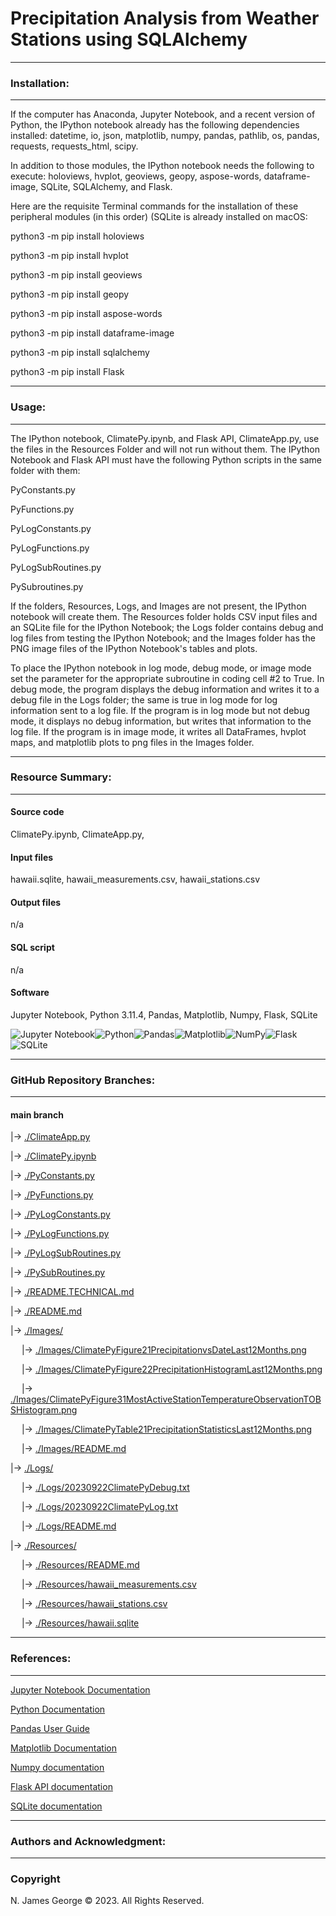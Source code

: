 # **Precipitation Analysis from Weather Stations using SQLAlchemy**

----

### **Installation:**

----

If the computer has Anaconda, Jupyter Notebook, and a recent version of Python, the IPython notebook already has the following dependencies installed: datetime, io, json, matplotlib, numpy, pandas, pathlib, os, pandas, requests, requests_html, scipy.

In addition to those modules, the IPython notebook needs the following to execute: holoviews, hvplot, geoviews, geopy, aspose-words, dataframe-image, SQLite, SQLAlchemy, and Flask.

Here are the requisite Terminal commands for the installation of these peripheral modules (in this order) (SQLite is already installed on macOS:

python3 -m pip install holoviews

python3 -m pip install hvplot

python3 -m pip install geoviews

python3 -m pip install geopy

python3 -m pip install aspose-words

python3 -m pip install dataframe-image

python3 -m pip install sqlalchemy

python3 -m pip install Flask

----

### **Usage:**

----

The IPython notebook, ClimatePy.ipynb, and Flask API, ClimateApp.py, use the files in the Resources Folder and will not run without them.  The IPython Notebook and Flask API must have the following Python scripts in the same folder with them:

PyConstants.py

PyFunctions.py

PyLogConstants.py

PyLogFunctions.py

PyLogSubRoutines.py

PySubroutines.py

If the folders, Resources, Logs, and Images are not present, the IPython notebook will create them.  The Resources folder holds CSV input files and an SQLite file for the IPython Notebook; the Logs folder contains debug and log files from testing the IPython Notebook; and the Images folder has the PNG image files of the IPython Notebook's tables and plots.

To place the IPython notebook in log mode, debug mode, or image mode set the parameter for the appropriate subroutine in coding cell #2 to True. In debug mode, the program displays the debug information and writes it to a debug file in the Logs folder; the same is true in log mode for log information sent to a log file. If the program is in log mode but not debug mode, it displays no debug information, but writes that information to the log file. If the program is in image mode, it writes all DataFrames, hvplot maps, and matplotlib plots to png files in the Images folder.

----

### **Resource Summary:**

----

#### Source code

ClimatePy.ipynb, ClimateApp.py,

#### Input files

hawaii.sqlite, hawaii_measurements.csv, hawaii_stations.csv

#### Output files

n/a

#### SQL script

n/a

#### Software

Jupyter Notebook, Python 3.11.4, Pandas, Matplotlib, Numpy, Flask, SQLite

![Jupyter Notebook](https://img.shields.io/badge/jupyter-%23FA0F00.svg?style=for-the-badge&logo=jupyter&logoColor=white)![Python](https://img.shields.io/badge/python-3670A0?style=for-the-badge&logo=python&logoColor=ffdd54)![Pandas](https://img.shields.io/badge/pandas-%23150458.svg?style=for-the-badge&logo=pandas&logoColor=white)![Matplotlib](https://img.shields.io/badge/Matplotlib-%23ffffff.svg?style=for-the-badge&logo=Matplotlib&logoColor=black)![NumPy](https://img.shields.io/badge/numpy-%23013243.svg?style=for-the-badge&logo=numpy&logoColor=white)![Flask](https://img.shields.io/badge/flask-%23000.svg?style=for-the-badge&logo=flask&logoColor=white)![SQLite](https://img.shields.io/badge/sqlite-%2307405e.svg?style=for-the-badge&logo=sqlite&logoColor=white)

----

### **GitHub Repository Branches:**

----

#### main branch 

|&rarr; [./ClimateApp.py](./ClimateApp.py)

|&rarr; [./ClimatePy.ipynb](./ClimatePy.ipynb)

|&rarr; [./PyConstants.py](./PyConstants.py)

|&rarr; [./PyFunctions.py](./PyFunctions.py)

|&rarr; [./PyLogConstants.py](./PyLogConstants.py)

|&rarr; [./PyLogFunctions.py](./PyLogFunctions.py)

|&rarr; [./PyLogSubRoutines.py](./PyLogSubRoutines.py)

|&rarr; [./PySubRoutines.py](./PySubRoutines.py)

|&rarr; [./README.TECHNICAL.md](./README.TECHNICAL.md)

|&rarr; [./README.md](./README.md)

|&rarr; [./Images/](./Images/)

  &emsp; |&rarr; [./Images/ClimatePyFigure21PrecipitationvsDateLast12Months.png](./Images/ClimatePyFigure21PrecipitationvsDateLast12Months.png)
  
  &emsp; |&rarr; [./Images/ClimatePyFigure22PrecipitationHistogramLast12Months.png](./Images/ClimatePyFigure22PrecipitationHistogramLast12Months.png)
  
  &emsp; |&rarr; [./Images/ClimatePyFigure31MostActiveStationTemperatureObservationTOBSHistogram.png](./Images/ClimatePyFigure31MostActiveStationTemperatureObservationTOBSHistogram.png)
  
  &emsp; |&rarr; [./Images/ClimatePyTable21PrecipitationStatisticsLast12Months.png](./Images/ClimatePyTable21PrecipitationStatisticsLast12Months.png)
  
  &emsp; |&rarr; [./Images/README.md](./Images/README.md)

|&rarr; [./Logs/](./Logs/)

  &emsp; |&rarr; [./Logs/20230922ClimatePyDebug.txt](./Logs/20230922ClimatePyDebug.txt)

  &emsp; |&rarr; [./Logs/20230922ClimatePyLog.txt](./Logs/20230922ClimatePyLog.txt)

  &emsp; |&rarr; [./Logs/README.md](./Logs/README.md)

|&rarr; [./Resources/](./Resources/)

  &emsp; |&rarr; [./Resources/README.md](./Resources/README.md)

  &emsp; |&rarr; [./Resources/hawaii_measurements.csv](./Resources/hawaii_measurements.csv)

  &emsp; |&rarr; [./Resources/hawaii_stations.csv](./Resources/hawaii_stations.csv)

  &emsp; |&rarr; [./Resources/hawaii.sqlite](./Resources/hawaii.sqlite)

----

### **References:**

----

[Jupyter Notebook Documentation](https://jupyter-notebook.readthedocs.io/en/stable/)

[Python Documentation](https://docs.python.org/3/contents.html)

[Pandas User Guide](https://pandas.pydata.org/docs/user_guide/index.html)

[Matplotlib Documentation](https://matplotlib.org/stable/index.html)

[Numpy documentation](https://numpy.org/doc/1.26/)

[Flask API documentation](https://flask.palletsprojects.com/en/2.3.x/api/)

[SQLite documentation](https://www.sqlite.org/docs.html)

----

### **Authors and Acknowledgment:**

----

### Copyright

N. James George © 2023. All Rights Reserved.
